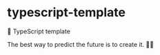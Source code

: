 # typescript-template

🌱 TypeScript template

<!-- INSPIRATIONAL_QUOTE_START -->
The best way to predict the future is to create it.
🧑‍💻
<!-- INSPIRATIONAL_QUOTE_END -->
